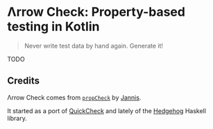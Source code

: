 # Λrrow Check: Property-based testing in Kotlin

> Never write test data by hand again. Generate it!

TODO

## Credits

Λrrow Check comes from [`propCheck`](https://github.com/1Jajen1/propCheck) by [Jannis](https://github.com/1Jajen1). 

It started as a port of [QuickCheck](https://github.com/nick8325/quickcheck) and lately of the [Hedgehog](https://github.com/hedgehogqa/haskell-hedgehog) Haskell library.
